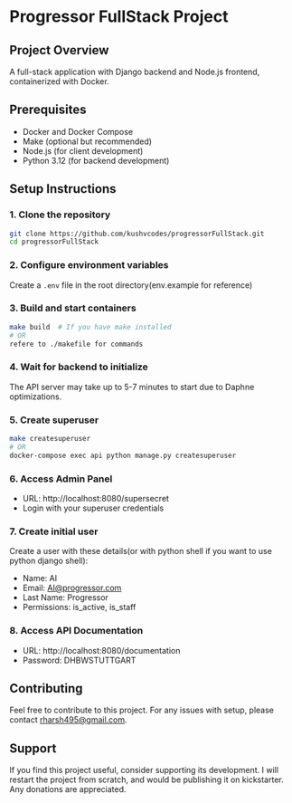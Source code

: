 # Progressor FullStack Project

## Project Overview
A full-stack application with Django backend and Node.js frontend, containerized with Docker.

## Prerequisites
- Docker and Docker Compose
- Make (optional but recommended)
- Node.js (for client development)
- Python 3.12 (for backend development)

## Setup Instructions

### 1. Clone the repository
```bash
git clone https://github.com/kushvcodes/progressorFullStack.git
cd progressorFullStack
```

### 2. Configure environment variables
Create a `.env` file in the root directory(env.example for reference)
### 3. Build and start containers
```bash
make build  # If you have make installed
# OR
refere to ./makefile for commands
```

### 4. Wait for backend to initialize
The API server may take up to 5-7 minutes to start due to Daphne optimizations.

### 5. Create superuser
```bash
make createsuperuser
# OR
docker-compose exec api python manage.py createsuperuser
```

### 6. Access Admin Panel
- URL: http://localhost:8080/supersecret
- Login with your superuser credentials

### 7. Create initial user
Create a user with these details(or with python shell if you want to use python django shell):
- Name: AI
- Email: AI@progressor.com
- Last Name: Progressor
- Permissions: is_active, is_staff

### 8. Access API Documentation
- URL: http://localhost:8080/documentation
- Password: DHBWSTUTTGART

## Contributing
Feel free to contribute to this project. For any issues with setup, please contact rharsh495@gmail.com.

## Support
If you find this project useful, consider supporting its development. I will
restart the project from scratch, and would be publishing it on kickstarter.
Any donations are appreciated.